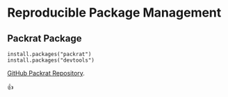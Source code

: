 
# Reproducible Package Management

## Packrat Package

```
install.packages("packrat")
install.packages("devtools")
```
[GitHub Packrat Repository](https://github.com/rstudio/packrat/).

:+1:
